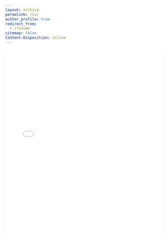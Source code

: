 ```yaml
---
layout: archive
permalink: /cv/
author_profile: true
redirect_from:
  - /resume
sitemap: false
Content-Disposition: inline
---
```

<iframe src="{{ site.baseurl }}/images/SamuelsonCV9.29.25.pdf" width="100%" height="600px" style="border: none;"></iframe>